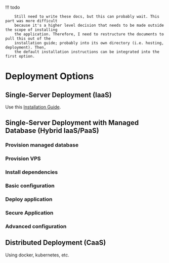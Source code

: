 !!! todo 
        
        Still need to write these docs, but this can probably wait. This part was more difficult
        because it's a higher level decision that needs to be made outside the scope of installing
        the application. Therefore, I need to restructure the documents to pull this out of the
        installation guide; probably into its own directory (i.e. hosting, deployment). Then, 
        the default installation instructions can be integrated into the first option.

# Deployment Options

## Single-Server Deployment (IaaS)

Use this [Installation Guide](index.md).

## Single-Server Deployment with Managed Database (Hybrid IaaS/PaaS)

### Provision managed database
### Provision VPS
### Install dependencies
### Basic configuration
### Deploy application
### Secure Application 
### Advanced configuration


## Distributed Deployment (CaaS)

Using docker, kubernetes, etc.
